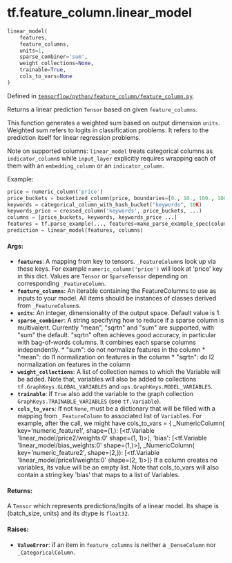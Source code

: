 <div itemscope itemtype="http://developers.google.com/ReferenceObject">
<meta itemprop="name" content="tf.feature_column.linear_model" />
</div>

# tf.feature_column.linear_model

``` python
linear_model(
    features,
    feature_columns,
    units=1,
    sparse_combiner='sum',
    weight_collections=None,
    trainable=True,
    cols_to_vars=None
)
```



Defined in [`tensorflow/python/feature_column/feature_column.py`](https://www.tensorflow.org/code/tensorflow/python/feature_column/feature_column.py).

Returns a linear prediction `Tensor` based on given `feature_columns`.

This function generates a weighted sum based on output dimension `units`.
Weighted sum refers to logits in classification problems. It refers to the
prediction itself for linear regression problems.

Note on supported columns: `linear_model` treats categorical columns as
`indicator_column`s while `input_layer` explicitly requires wrapping each
of them with an `embedding_column` or an `indicator_column`.

Example:

```python
price = numeric_column('price')
price_buckets = bucketized_column(price, boundaries=[0., 10., 100., 1000.])
keywords = categorical_column_with_hash_bucket("keywords", 10K)
keywords_price = crossed_column('keywords', price_buckets, ...)
columns = [price_buckets, keywords, keywords_price ...]
features = tf.parse_example(..., features=make_parse_example_spec(columns))
prediction = linear_model(features, columns)
```

#### Args:

* <b>`features`</b>: A mapping from key to tensors. `_FeatureColumn`s look up via these
    keys. For example `numeric_column('price')` will look at 'price' key in
    this dict. Values are `Tensor` or `SparseTensor` depending on
    corresponding `_FeatureColumn`.
* <b>`feature_columns`</b>: An iterable containing the FeatureColumns to use as inputs
    to your model. All items should be instances of classes derived from
    `_FeatureColumn`s.
* <b>`units`</b>: An integer, dimensionality of the output space. Default value is 1.
* <b>`sparse_combiner`</b>: A string specifying how to reduce if a sparse column is
    multivalent. Currently "mean", "sqrtn" and "sum" are supported, with "sum"
    the default. "sqrtn" often achieves good accuracy, in particular with
    bag-of-words columns. It combines each sparse columns independently.
      * "sum": do not normalize features in the column
      * "mean": do l1 normalization on features in the column
      * "sqrtn": do l2 normalization on features in the column
* <b>`weight_collections`</b>: A list of collection names to which the Variable will be
    added. Note that, variables will also be added to collections
    `tf.GraphKeys.GLOBAL_VARIABLES` and `ops.GraphKeys.MODEL_VARIABLES`.
* <b>`trainable`</b>: If `True` also add the variable to the graph collection
    `GraphKeys.TRAINABLE_VARIABLES` (see `tf.Variable`).
* <b>`cols_to_vars`</b>: If not `None`, must be a dictionary that will be filled with a
    mapping from `_FeatureColumn` to associated list of `Variable`s.  For
    example, after the call, we might have cols_to_vars = {
      _NumericColumn(
        key='numeric_feature1', shape=(1,):
      [<tf.Variable 'linear_model/price2/weights:0' shape=(1, 1)>],
      'bias': [<tf.Variable 'linear_model/bias_weights:0' shape=(1,)>],
      _NumericColumn(
        key='numeric_feature2', shape=(2,)):
      [<tf.Variable 'linear_model/price1/weights:0' shape=(2, 1)>]}
    If a column creates no variables, its value will be an empty list. Note
    that cols_to_vars will also contain a string key 'bias' that maps to a
    list of Variables.


#### Returns:

A `Tensor` which represents predictions/logits of a linear model. Its shape
is (batch_size, units) and its dtype is `float32`.


#### Raises:

* <b>`ValueError`</b>: if an item in `feature_columns` is neither a `_DenseColumn`
    nor `_CategoricalColumn`.